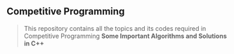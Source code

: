 ## Competitive Programming
 > This repository contains all the topics and its codes required in Competitive Programming
 >  __Some Important Algorithms and Solutions in C++__
